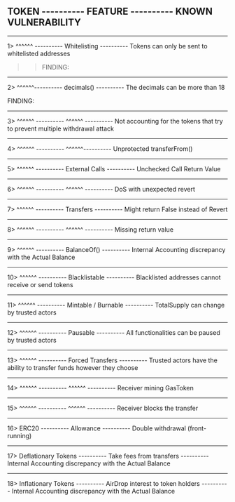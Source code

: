 ## TOKEN ---------- FEATURE ---------- KNOWN VULNERABILITY

---

1> ^^^^^^ ---------- Whitelisting ---------- Tokens can only be sent to whitelisted addresses

> > FINDING:

---

2> ^^^^^^---------- decimals() ---------- The decimals can be more than 18

FINDING:

---

3> ^^^^^^ ---------- ^^^^^^ ---------- Not accounting for the tokens that try to prevent multiple withdrawal attack

---

4> ^^^^^^ ---------- ^^^^^^---------- Unprotected ‍‍‍‍‍‍‍transferFrom()

---

5> ^^^^^^ ---------- External Calls ---------- Unchecked Call Return Value

---

6> ^^^^^^ ---------- ^^^^^^ ---------- DoS with unexpected revert

---

7> ^^^^^^ ---------- Transfers ---------- Might return False instead of Revert

---

8> ^^^^^^ ---------- ^^^^^^ ---------- Missing return value

---

9> ^^^^^^ ---------- BalanceOf() ---------- Internal Accounting discrepancy with the Actual Balance

---

10> ^^^^^^ ---------- Blacklistable ---------- Blacklisted addresses cannot receive or send tokens

---

11> ^^^^^^ ---------- Mintable / Burnable ---------- TotalSupply can change by trusted actors

---

12> ^^^^^^ ---------- Pausable ---------- All functionalities can be paused by trusted actors

---

13> ^^^^^^ ---------- Forced Transfers ---------- Trusted actors have the ability to transfer funds however they choose

---

14> ^^^^^^ ---------- ^^^^^^ ---------- Receiver mining GasToken

---

15> ^^^^^^ ---------- ^^^^^^ ---------- Receiver blocks the transfer

---

16> ERC20 ---------- Allowance ---------- Double withdrawal (front-running)

---

17> Deflationary Tokens ---------- Take fees from transfers ---------- Internal Accounting discrepancy with the Actual Balance

---

18> Inflationary Tokens ---------- AirDrop interest to token holders ---------- Internal Accounting discrepancy with the Actual Balance
